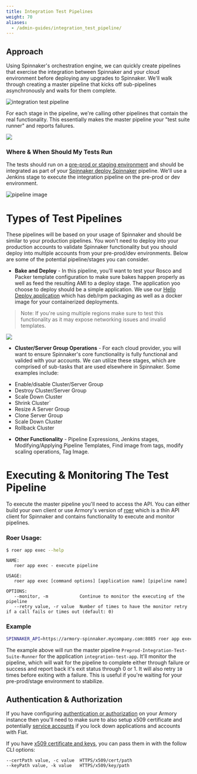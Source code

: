 ```yaml
---
title: Integration Test Pipelines
weight: 70
aliases:
  - /admin-guides/integration_test_pipeline/
---
```


## Approach

Using Spinnaker's orchestration engine, we can quickly create pipelines that exercise the integration between Spinnaker and your cloud environment before deploying any upgrades to Spinnaker.  We'll walk through creating a master pipeline that kicks off sub-pipelines asynchronously and waits for them complete.

![integration test pipeline](/images/Image-2018-04-05-at-9.25.12-PM.png)

For each stage in the pipeline, we're calling other pipelines that contain the real functionality. This essentially makes the master pipeline your "test suite runner" and reports failures.

![](/images/Image-2018-04-06-at-11.32.51-AM.png)

### Where & When Should My Tests Run
The tests should run on a [pre-prod or staging environment](https://docs.armory.io/admin-guides/preprod_environment/) and should be integrated as part of your [Spinnaker deploy Spinnaker](https://docs.armory.io/install-guide/spinnaker-deploy-spinnaker/) pipeline.  We'll use a Jenkins stage to execute the integration pipeline on the pre-prod or dev environment.

![pipeline image](/images/Image-2018-04-05-at-9.45.15-PM.png)

# Types of Test Pipelines
These pipelines will be based on your usage of Spinnaker and should be similar to your production pipelines.  You won't need to deploy into your production accounts to validate Spinnaker functionality but you should deploy into multiple accounts from your pre-prod/dev environments. Below are some of the potential pipeline/stages you can consider.

* **Bake and Deploy** - In this pipeline, you'll want to test your Rosco and Packer template configuration to make sure bakes happen properly as well as feed the resulting AMI to a deploy stage. The application yoo choose to deploy should be a simple application.  We use our [Hello Deploy application](https://github.com/armory-io/armory-hello-deploy) which has deb/rpm packaging as well as a docker image for your containerized deployments.
>Note: If you're using multiple regions make sure to test this functionality as it may expose networking issues and invalid templates.

![](/images/Image-2018-04-06-at-11.49.13-AM.png)

* **Cluster/Server Group Operations** - For each cloud provider, you will want to ensure Spinnaker's core functionality is fully functional and valided with your accounts. We can utilize these stages, which are comprised of sub-tasks that are used elsewhere in Spinnaker. Some examples include:
- Enable/disable Cluster/Server Group
- Destroy Cluster/Server Group
- Scale Down Cluster
- Shrink Cluster`
- Resize A Server Group
- Clone Server Group
- Scale Down Cluster
- Rollback Cluster

* **Other Functionality** - Pipeline Expressions, Jenkins stages, Modifying/Applying Pipeline Templates, Find image from tags, modify scaling operations, Tag Image.

# Executing & Monitoring The Test Pipeline

To execute the master pipeline you'll need to access the API.  You can either build your own client or use Armory's version of [roer](https://github.com/armory/roer) which is a thin API client for Spinnaker and contains functionality to execute  and monitor pipelines.

### Roer Usage:
```bash
$ roer app exec --help
```

```
NAME:
   roer app exec - execute pipeline

USAGE:
   roer app exec [command options] [application name] [pipeline name]

OPTIONS:
   --monitor, -m            Continue to monitor the executing of the pipeline
   --retry value, -r value  Number of times to have the monitor retry if a call fails or times out (default: 0)
```

### Example

```bash
SPINNAKER_API=https://armory-spinnaker.mycompany.com:8085 roer app exec -m -r 10 integration-test-app Preprod-Integration-Test-Suite-Runner
```

The example above will run the master pipeline `Preprod-Integration-Test-Suite-Runner` for the application `integration-test-app`.  It'll monitor the pipeline, which will wait for the pipeline to complete either through failure or success and report back it's exit status through 0 or 1.  It will also retry `10` times before exiting with a failure.  This is useful if you're waiting for your pre-prod/stage environment to stabilize.

## Authentication & Authorization

If you have configuring [authentication or authorization](https://docs.armory.io/install-guide/authz/) on your Armory instance then you'll need to make sure to also setup x509 certificate and potentially [service accounts](https://docs.armory.io/install-guide/authz/#configure-a-service-account) if you lock down applications and accounts with Fiat.

If you have [x509 certificate and keys](https://docs.armory.io/install-guide/auth/#x509), you can pass them in with the follow CLI options:
```
--certPath value, -c value  HTTPS/x509/cert/path
--keyPath value, -k value   HTTPS/x509/key/path
 ```
